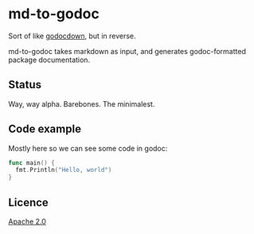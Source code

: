 # md-to-godoc

Sort of like [godocdown](https://github.com/robertkrimen/godocdown), but in
reverse.

md-to-godoc takes markdown as input, and generates godoc-formatted package
documentation.

## Status

Way, way alpha. Barebones. The minimalest.

## Code example

Mostly here so we can see some code in godoc:

```go
func main() {
  fmt.Println("Hello, world")
}
```

## Licence

[Apache 2.0](https://www.apache.org/licenses/LICENSE-2.0)
